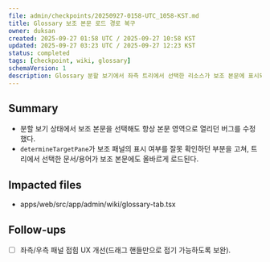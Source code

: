 ```yaml
---
file: admin/checkpoints/20250927-0158-UTC_1058-KST.md
title: Glossary 보조 본문 로드 경로 복구
owner: duksan
created: 2025-09-27 01:58 UTC / 2025-09-27 10:58 KST
updated: 2025-09-27 03:23 UTC / 2025-09-27 12:23 KST
status: completed
tags: [checkpoint, wiki, glossary]
schemaVersion: 1
description: Glossary 분할 보기에서 좌측 트리에서 선택한 리소스가 보조 본문에 표시되지 않는 문제를 해결했다.
---
```


## Summary

- 분할 보기 상태에서 보조 본문을 선택해도 항상 본문 영역으로 열리던 버그를 수정했다.
- `determineTargetPane`가 보조 패널의 표시 여부를 잘못 확인하던 부분을 고쳐, 트리에서 선택한 문서/용어가 보조 본문에도 올바르게 로드된다.

## Impacted files

- apps/web/src/app/admin/wiki/glossary-tab.tsx

## Follow-ups

- [ ] 좌측/우측 패널 접힘 UX 개선(드래그 핸들만으로 접기 가능하도록 보완).
